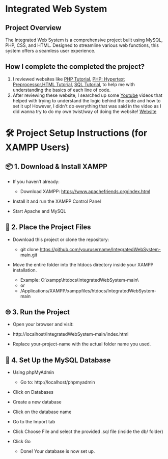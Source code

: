# Integrated Web System
## Project Overview
The Integrated Web System is a comprehensive project built using MySQL, PHP, CSS, and HTML. Designed to streamline various web functions, this system offers a seamless user experience.

## How I complete the completed the project? 
1. I reviewed websites like [PHP Tutorial](http://www.w3schools.com/php), [PHP: Hypertext Preprocessor](www.php.net),[HTML Tutorial](www.w3schools.com/html), 
[SQL Tutorial](www.w3schools.com/sql), to help me with understanding the basics of each line of code.
2. After reviewing these website, I searched up some [Youtube](https://youtu.be/scd8YKiuS7I?si=jP-5ELILV12qaYB2) videos that helped with trying to understand the logic behind the code and how to set it up! However, I didn't do everything that was said in the video as I did wanna try to do my own twist/way of doing the website!
[Website](https://luluswebsite.000webhostapp.com/homepage.html)

# 🛠️ Project Setup Instructions (for XAMPP Users)
## 📦 1. Download & Install XAMPP
* If you haven’t already:

  * Download XAMPP: https://www.apachefriends.org/index.html

* Install it and run the XAMPP Control Panel

* Start Apache and MySQL

## 📁 2. Place the Project Files
* Download this project or clone the repository:
  * git clone https://github.com/yourusername/IntegratedWebSystem-main.git
* Move the entire folder into the htdocs directory inside your XAMPP installation.

  *  Example: C:\xampp\htdocs\IntegratedWebSystem-main\
  *  or 
  *  /Applications/XAMPP/xamppfiles/htdocs/IntegratedWebSystem-main

## 🌐 3. Run the Project
* Open your browser and visit:

*  http://localhost/IntegratedWebSystem-main/index.html
  *  Replace your-project-name with the actual folder name you used.

## 🧠 4. Set Up the MySQL Database
* Using phpMyAdmin
  * Go to: http://localhost/phpmyadmin

* Click on Databases

* Create a new database

* Click on the database name

* Go to the Import tab

* Click Choose File and select the provided .sql file (inside the db/ folder)

* Click Go

  * Done! Your database is now set up.
